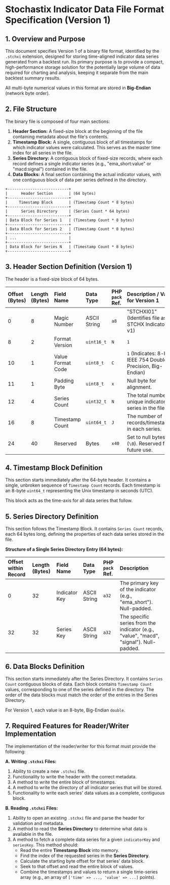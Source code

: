 # Stochastix Indicator Data File Format Specification (Version 1)

## 1. Overview and Purpose

This document specifies Version 1 of a binary file format, identified by the `.stchxi` extension, designed for storing time-aligned indicator data series generated from a backtest run. Its primary purpose is to provide a compact, high-performance storage solution for the potentially large volume of data required for charting and analysis, keeping it separate from the main backtest summary results.

All multi-byte numerical values in this format are stored in **Big-Endian** (network byte order).

## 2. File Structure

The binary file is composed of four main sections:

1.  **Header Section:** A fixed-size block at the beginning of the file containing metadata about the file's contents.
2.  **Timestamp Block:** A single, contiguous block of all timestamps for which indicator values were calculated. This serves as the master time index for all series in the file.
3.  **Series Directory:** A contiguous block of fixed-size records, where each record defines a single indicator series (e.g., "ema_short:value" or "macd:signal") contained in the file.
4.  **Data Blocks:** A final section containing the actual indicator values, with one contiguous block of data per series defined in the directory.

```
+---------------------------+
|      Header Section       | (64 bytes)
+---------------------------+
|     Timestamp Block       | (Timestamp Count * 8 bytes)
+---------------------------+
|      Series Directory     | (Series Count * 64 bytes)
+---------------------------+
| Data Block for Series 1   | (Timestamp Count * 8 bytes)
+---------------------------+
| Data Block for Series 2   | (Timestamp Count * 8 bytes)
+---------------------------+
| ...                       |
+---------------------------+
| Data Block for Series N   | (Timestamp Count * 8 bytes)
+---------------------------+
```

## 3. Header Section Definition (Version 1)

The header is a fixed-size block of 64 bytes.

| Offset (Bytes) | Length (Bytes) | Field Name         | Data Type    | PHP `pack` Ref. | Description / Value for Version 1                                       |
|:---------------|:---------------|:-------------------|:-------------|:----------------|:------------------------------------------------------------------------|
| 0              | 8              | Magic Number       | ASCII String | `a8`            | "STCHXI01" (Identifies file as STCHX Indicator v1)                      |
| 8              | 2              | Format Version     | `uint16_t`   | `N`             | `1`                                                                     |
| 10             | 1              | Value Format Code  | `uint8_t`    | `C`             | `1` (Indicates: 8-byte IEEE 754 Double Precision, Big-Endian)           |
| 11             | 1              | Padding Byte       | `uint8_t`    | `x`             | Null byte for alignment.                                                |
| 12             | 4              | Series Count       | `uint32_t`   | `N`             | The total number of unique indicator series in the file.                |
| 16             | 8              | Timestamp Count    | `uint64_t`   | `J`             | The number of records/timestamps in each series.                        |
| 24             | 40             | Reserved           | Bytes        | `x40`           | Set to null bytes (`\0`). Reserved for future use.                      |

## 4. Timestamp Block Definition

This section starts immediately after the 64-byte header. It contains a single, unbroken sequence of `Timestamp Count` records. Each timestamp is an 8-byte `uint64_t` representing the Unix timestamp in seconds (UTC).

This block acts as the time-axis for all data series that follow.

## 5. Series Directory Definition

This section follows the Timestamp Block. It contains `Series Count` records, each 64 bytes long, defining the properties of each data series stored in the file.

**Structure of a Single Series Directory Entry (64 bytes):**

| Offset within Record | Length (Bytes) | Field Name    | Data Type    | PHP `pack` Ref. | Description                                                                            |
|:---------------------|:---------------|:--------------|:-------------|:----------------|:---------------------------------------------------------------------------------------|
| 0                    | 32             | Indicator Key | ASCII String | `a32`           | The primary key of the indicator (e.g., "ema_short"). Null-padded.                     |
| 32                   | 32             | Series Key    | ASCII String | `a32`           | The specific series from the indicator (e.g., "value", "macd", "signal"). Null-padded. |

## 6. Data Blocks Definition

This section starts immediately after the Series Directory. It contains `Series Count` contiguous blocks of data. Each block contains `Timestamp Count` values, corresponding to one of the series defined in the directory. The order of the data blocks must match the order of the entries in the Series Directory.

For Version 1, each value is an 8-byte, Big-Endian `double`.

## 7. Required Features for Reader/Writer Implementation

The implementation of the reader/writer for this format must provide the following:

**A. Writing `.stchxi` Files:**
1.  Ability to create a new `.stchxi` file.
2.  Functionality to write the header with the correct metadata.
3.  A method to write the entire block of timestamps.
4.  A method to write the directory of all indicator series that will be stored.
5.  Functionality to write each series' data values as a complete, contiguous block.

**B. Reading `.stchxi` Files:**
1.  Ability to open an existing `.stchxi` file and parse the header for validation and metadata.
2.  A method to read the **Series Directory** to determine what data is available in the file.
3.  A method to fetch a complete data series for a given `indicatorKey` and `seriesKey`. This method should:
    * Read the entire **Timestamp Block** into memory.
    * Find the index of the requested series in the **Series Directory**.
    * Calculate the starting byte offset for that series' data block.
    * Seek to that offset and read the entire block of values.
    * Combine the timestamps and values to return a single time-series array (e.g., an array of `['time' => ..., 'value' => ...]` points).
